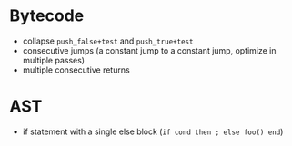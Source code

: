 # Bytecode
- collapse `push_false+test` and `push_true+test`
- consecutive jumps (a constant jump to a constant jump, optimize in multiple passes)
- multiple consecutive returns

# AST
- if statement with a single else block (`if cond then ; else foo() end`)
 